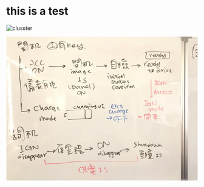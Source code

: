 # this is a test
![clusster](http://www.carthrottle.com/wp-content/uploads/2013/09/pagani-huayra-instrument-cluster-655x227.jpg)

![boot](IMG_2040.jpg)
